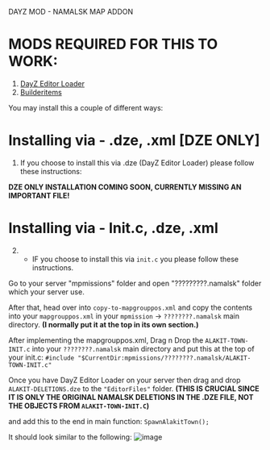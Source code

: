 DAYZ MOD - NAMALSK MAP ADDON

# MODS REQUIRED FOR THIS TO WORK:

1. [DayZ Editor Loader](https://steamcommunity.com/workshop/filedetails/?id=2276010135)
2. [Builderitems](https://steamcommunity.com/sharedfiles/filedetails/?id=1565871491&searchtext=Builderitems)


You may install this a couple of different ways:

# Installing via - .dze, .xml [DZE ONLY]
1. If you choose to install this via .dze (DayZ Editor Loader) please follow these instructions:

**DZE ONLY INSTALLATION COMING SOON, CURRENTLY MISSING AN IMPORTANT FILE!**

# Installing via - Init.c, .dze, .xml
2.  - IF you choose to install this via `init.c` you please follow these instructions.

Go to your server "mpmissions" folder and open "?????????.namalsk" folder which your server use.

After that, head over into `copy-to-mapgrouppos.xml` and copy the contents into your `mapgrouppos.xml` in your `mpmission` -> `????????.namalsk` main directory. **(I normally put it at the top in its own section.)**

After implementing the mapgrouppos.xml, Drag n Drop the `ALAKIT-TOWN-INIT.c` into your `????????.namalsk` main directory and put this at the top of your init.c: 
`#include "$CurrentDir:mpmissions/????????.namalsk/ALAKIT-TOWN-INIT.c"`

Once you have DayZ Editor Loader on your server then drag and drop `ALAKIT-DELETIONS.dze` to the `"EditorFiles"` folder. **(THIS IS CRUCIAL SINCE IT IS ONLY THE ORIGINAL NAMALSK DELETIONS IN THE .DZE FILE, NOT THE OBJECTS FROM `ALAKIT-TOWN-INIT.C`)**

and add this to the end in main function: `SpawnAlakitTown();`

It should look similar to the following:
![image](https://github.com/Jack-Modifications/refactored-octo-happiness/assets/102194777/cc68c2e8-88c4-4f36-885b-6ab5f0b625c2)
